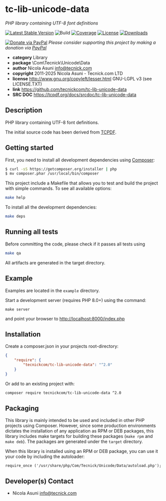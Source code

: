 # tc-lib-unicode-data
*PHP library containing UTF-8 font definitions*

[![Latest Stable Version](https://poser.pugx.org/tecnickcom/tc-lib-unicode-data/version)](https://packagist.org/packages/tecnickcom/tc-lib-unicode-data)
![Build](https://github.com/tecnickcom/tc-lib-unicode-data/actions/workflows/check.yml/badge.svg)
[![Coverage](https://codecov.io/gh/tecnickcom/tc-lib-unicode-data/graph/badge.svg?token=12SAG9XRFK)](https://codecov.io/gh/tecnickcom/tc-lib-unicode-data)
[![License](https://poser.pugx.org/tecnickcom/tc-lib-unicode-data/license)](https://packagist.org/packages/tecnickcom/tc-lib-unicode-data)
[![Downloads](https://poser.pugx.org/tecnickcom/tc-lib-unicode-data/downloads)](https://packagist.org/packages/tecnickcom/tc-lib-unicode-data)

[![Donate via PayPal](https://img.shields.io/badge/donate-paypal-87ceeb.svg)](https://www.paypal.com/donate/?hosted_button_id=NZUEC5XS8MFBJ)
*Please consider supporting this project by making a donation via [PayPal](https://www.paypal.com/donate/?hosted_button_id=NZUEC5XS8MFBJ)*

* **category**    Library
* **package**     \Com\Tecnick\Unicode\Data
* **author**      Nicola Asuni <info@tecnick.com>
* **copyright**   2011-2025 Nicola Asuni - Tecnick.com LTD
* **license**     http://www.gnu.org/copyleft/lesser.html GNU-LGPL v3 (see LICENSE.TXT)
* **link**        https://github.com/tecnickcom/tc-lib-unicode-data
* **SRC DOC**     https://tcpdf.org/docs/srcdoc/tc-lib-unicode-data

## Description

PHP library containing UTF-8 font definitions.

The initial source code has been derived from [TCPDF](<http://www.tcpdf.org>).


## Getting started

First, you need to install all development dependencies using [Composer](https://getcomposer.org/):

```bash
$ curl -sS https://getcomposer.org/installer | php
$ mv composer.phar /usr/local/bin/composer
```

This project include a Makefile that allows you to test and build the project with simple commands.
To see all available options:

```bash
make help
```

To install all the development dependencies:

```bash
make deps
```

## Running all tests

Before committing the code, please check if it passes all tests using

```bash
make qa
```

All artifacts are generated in the target directory.


## Example

Examples are located in the `example` directory.

Start a development server (requires PHP 8.0+) using the command:

```
make server
```

and point your browser to <http://localhost:8000/index.php>


## Installation

Create a composer.json in your projects root-directory:

```json
{
    "require": {
        "tecnickcom/tc-lib-unicode-data": "^2.0"
    }
}
```

Or add to an existing project with:

```bash
composer require tecnickcom/tc-lib-unicode-data ^2.0
```


## Packaging

This library is mainly intended to be used and included in other PHP projects using Composer.
However, since some production environments dictates the installation of any application as RPM or DEB packages,
this library includes make targets for building these packages (`make rpm` and `make deb`).
The packages are generated under the `target` directory.

When this library is installed using an RPM or DEB package, you can use it your code by including the autoloader:
```
require_once ('/usr/share/php/Com/Tecnick/Unicode/Data/autoload.php');
```


## Developer(s) Contact

* Nicola Asuni <info@tecnick.com>
